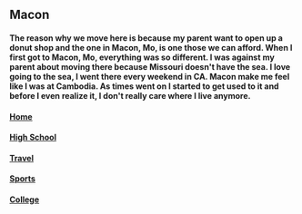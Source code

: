 ## Macon
#### The reason why we move here is because my parent want to open up a donut shop and the one in Macon, Mo, is one those we can afford. When I first got to Macon, Mo, everything was so different. I was against my parent about moving there because Missouri doesn't have the sea. I love going to the sea, I went there every weekend in CA. Macon make me feel like I was at Cambodia. As times went on I started to get used to it and before I even realize it, I don't really care where I live anymore.
#### [Home](https://github.com/Visal-So/Midterm-Project/blob/main/README.md)
#### [High School](https://github.com/Visal-So/Midterm-Project/blob/main/firstpage.md)
#### [Travel](https://github.com/Visal-So/Midterm-Project/blob/main/thirdpage.md)
#### [Sports](https://github.com/Visal-So/Midterm-Project/blob/main/fourthpage.md)
#### [College](https://github.com/Visal-So/Midterm-Project/blob/main/fifthpage.md)
